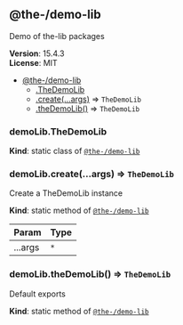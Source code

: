 <!--- Code generated by @the-/script-doc. DO NOT EDIT. -->

<a name="module_@the-/demo-lib"></a>

## @the-/demo-lib
Demo of the-lib packages

**Version**: 15.4.3  
**License**: MIT  

* [@the-/demo-lib](#module_@the-/demo-lib)
    * [.TheDemoLib](#module_@the-/demo-lib.TheDemoLib)
    * [.create(...args)](#module_@the-/demo-lib.create) ⇒ <code>TheDemoLib</code>
    * [.theDemoLib()](#module_@the-/demo-lib.theDemoLib) ⇒ <code>TheDemoLib</code>

<a name="module_@the-/demo-lib.TheDemoLib"></a>

### demoLib.TheDemoLib
**Kind**: static class of [<code>@the-/demo-lib</code>](#module_@the-/demo-lib)  
<a name="module_@the-/demo-lib.create"></a>

### demoLib.create(...args) ⇒ <code>TheDemoLib</code>
Create a TheDemoLib instance

**Kind**: static method of [<code>@the-/demo-lib</code>](#module_@the-/demo-lib)  

| Param | Type |
| --- | --- |
| ...args | <code>\*</code> | 

<a name="module_@the-/demo-lib.theDemoLib"></a>

### demoLib.theDemoLib() ⇒ <code>TheDemoLib</code>
Default exports

**Kind**: static method of [<code>@the-/demo-lib</code>](#module_@the-/demo-lib)
